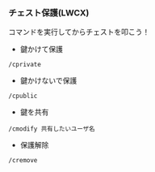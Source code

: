 ### チェスト保護(LWCX)
コマンドを実行してからチェストを叩こう！
- 鍵かけて保護
```
/cprivate
```

- 鍵かけないで保護
```
/cpublic
```

- 鍵を共有
```
/cmodify 共有したいユーザ名
```

- 保護解除
```
/cremove
```
